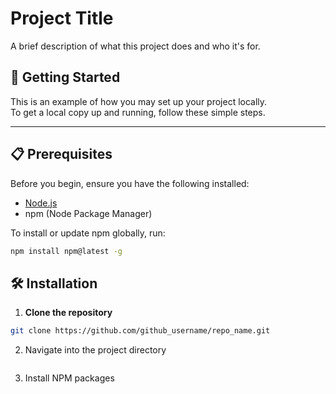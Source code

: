 # Project Title

A brief description of what this project does and who it's for.

## 🚀 Getting Started

This is an example of how you may set up your project locally.  
To get a local copy up and running, follow these simple steps.

---

## 📋 Prerequisites

Before you begin, ensure you have the following installed:

- [Node.js](https://nodejs.org/)
- npm (Node Package Manager)

To install or update npm globally, run:

```bash
npm install npm@latest -g
```
## 🛠️ Installation

1. **Clone the repository**

```bash
git clone https://github.com/github_username/repo_name.git
```

2. Navigate into the project directory
```bash

```
3. Install NPM packages
```bash
```
